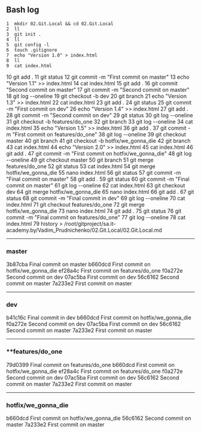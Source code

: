 ## Bash log

    1  mkdir 02.Git.Local && cd 02.Git.Local
    2  ll
    3  git init .
    4  ll
    5  git config -l
    6  touch .gitignore
    7  echo "Version 1.0" > index.html
    8  ll
    9  cat index.html 
   10  git add .
   11  git status
   12  git commit -m "First commit on master"
   13  echo "Version 1.1" >> index.html 
   14  cat index.html 
   15  git add .
   16  git commit "Second commit on master"
   17  git commit -m "Second commit on master"
   18  git log --oneline
   19  git checkout -b dev
   20  git branch 
   21  echo "Version 1.3" >> index.html 
   22  cat index.html 
   23  git add .
   24  git status
   25  git commit -m "First commit on dev"
   26  echo "Version 1.4" >> index.html 
   27  git add .
   28  git commit -m "Second commit on dev"
   29  git status
   30  git log --oneline 
   31  git checkout -b features/do_one
   32  git branch 
   33  git log --oneline 
   34  cat index.html 
   35  echo "Version 1.5" >> index.html 
   36  git add .
   37  git commit -m "First commit on features/do_one"
   38  git log --oneline 
   39  git checkout master 
   40  git branch 
   41  git checkout -b hotfix/we_gonna_die
   42  git branch 
   43  cat index.html 
   44  echo "Version 2.0" >> index.html 
   45  cat index.html 
   46  git add .
   47  git commit -m "First commit on hotfix/we_gonna_die"
   48  git log --oneline 
   49  git checkout master 
   50  git branch
   51  git merge features/do_one 
   52  git status
   53  cat index.html 
   54  git merge hotfix/we_gonna_die 
   55  nano index.html 
   56  git status
   57  git commit -m "Final commit on master"
   58  git add .
   59  git status
   60  git commit -m "Final commit on master"
   61  git log --oneline 
   62  cat index.html 
   63  git checkout dev
   64  git merge hotfix/we_gonna_die 
   65  nano index.html 
   66  git add .
   67  git status
   68  git commit -m "Final commit in dev"
   69  git log --oneline 
   70  cat index.html 
   71  git checkout features/do_one 
   72  git merge hotfix/we_gonna_die 
   73  nano index.html 
   74  git add .
   75  git status
   76  git commit -m "Final commit on features/do_one"
   77  git log --oneline 
   78  cat index.html 
   79  history > /root/gitproject/sa.it-academy.by/Vadim_Prudnichenko/02.Git.Local/02.Git.Local.md

---
### **master** 
3b87cba Final commit on master
b660dcd First commit on hotfix/we_gonna_die
ef28a4c First commit on features/do_one
f0a272e Second commit on dev
07ac5ba First commit on dev
56c6162 Second commit on master
7a233e2 First commit on master

---
### **dev**
b41c16c Final commit in dev
b660dcd First commit on hotfix/we_gonna_die
f0a272e Second commit on dev
07ac5ba First commit on dev
56c6162 Second commit on master
7a233e2 First commit on master

---
### **features/do_one
79d0399 Final commit on features/do_one
b660dcd First commit on hotfix/we_gonna_die
ef28a4c First commit on features/do_one
f0a272e Second commit on dev
07ac5ba First commit on dev
56c6162 Second commit on master
7a233e2 First commit on master

---
### **hotfix/we_gonna_die**
b660dcd First commit on hotfix/we_gonna_die
56c6162 Second commit on master
7a233e2 First commit on master

